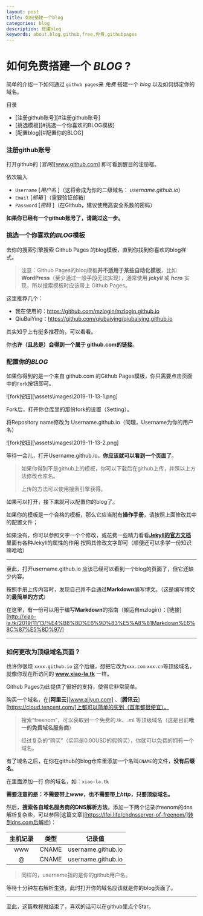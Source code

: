 ```yaml
---
layout: post
title: 如何搭建一个blog
categories: blog
description: 搭建blog
keywords: about,blog,github,free,免费,githubpages
---
```


# **如何免费搭建一个 *BLOG* ?**

简单的介绍一下如何通过 `github pages`来 *免费*  搭建一个 *blog* 以及如何绑定你的域名。

目录

 * [注册github账号][#注册github账号]
 * [挑选模板][#挑选一个你喜欢的BLOG模板]
 * [配置blog][#配置你的BLOG]


### 注册github账号

打开github的 [*官网*][www.github.com]  即可看到醒目的注册框。

依次输入

- `Username` [*用户名* ]（这将会成为你的二级域名： *username.github.io*）
- `Email` [*邮箱* ]（需要验证邮箱）
- `Password`  [*密码* ]（在Github，建议使用高安全系数的密码）

**如果你已经有一个github账号了，请跳过这一步。**

### 挑选一个你喜欢的*BLOG*模板

去你的搜索引擎搜索 Github Pages 的blog模板，直到你找到你喜欢的blog样式。

> 注意：Github Pages的blog模板**并不适用于某些自动化模板**，比如**WordPress**（至少通过一般手段无法实现），通常使用 ***jekyll*** 或 ***hero*** 实现，所以搜索模板时应该带上 Github Pages。

这里推荐几个：

- 我在使用的：https://github.com/mzlogin/mzlogin.github.io
- QiuBaiYing：https://github.com/qiubaiying/qiubaiying.github.io

其实知乎上有挺多推荐的，可以看看。

你**也许（且总是）会得到一个属于 github.com的链接**。

### 配置你的*BLOG*

如果你得到的是一个来自 github.com 的Github Pages模板，你只需要点击页面中的`Fork`按钮即可。

![fork按钮][\assets\images\2019-11-13-1.png]

Fork后，打开你仓库里的那份fork的设置（Setting）。

将Repository name修改为 Username.github.io（同理，Username为你的用户名）

![fork按钮][\assets\images\2019-11-13-2.png]

等待一会儿，打开Username.github.io，**你应该就可以看到一个页面了**。

> 如果你得到不是github上的模板，你可以下载后在github上传，并照以上方法修改仓库名。
>
> 上传的方法可以使用搜索引擎获得。

如果可以打开，接下来就可以配置你的blog了。

如果你的模板是一个合格的模板，那么它应当附有**操作手册**，请按照上面修改其中的配置文件；

如果没有，你可以参照文字一个个修改，或花费一些精力看看[**Jekyll的官方文档**](https://jekyllrb.com/) 里面有各种Jekyll的属性的作用 按照其修改文字即可（顺便还可以多学一份知识嘛哈哈）

------

至此，打开username.github.io 应该已经可以看到一个blog的页面了，但它还缺少内容。

按照手册上传内容时，发现自己并不会通过**Markdown**编写博文。（这是编写博文的**最简单的方式**）

在这里，有一份可以用于编写**Markdown**的指南（搬运自mzlogin）：[链接][http://xiao-la.tk/2019/11/13/%E4%B8%8D%E6%9D%83%E5%A8%81Markdown%E6%8C%87%E5%8D%97/]

------

### 如何更改为顶级域名页面？

也许你很烦 `xxxx.github.io` 这个后缀，想把它改为`xxx.com` `xxx.cn`等顶级域名，就像你现在所访问的 **www.xiao-la.tk** 一样。

Github Pages为此提供了很好的支持，使得它非常简单。

购买一个域名，在[**阿里云**][www.aliyun.com] 、[**腾讯云**][https://cloud.tencent.com/]上都可以简单的买到（首年都很便宜）。

> 搜索“freenom”，可以获取到一个免费的.tk、.ml 等顶级域名（这是目前**唯一的免费域名服务商**）
>
> 经过复杂的“购买”（实际是0.00USD的假购买），你就可以免费的拥有一个域名。

有了域名之后，在你在github的blog仓库里添加一个名叫`CNAME`的文件，**没有后缀名**。

在里面添加一行 你的域名，如：`xiao-la.tk`

**需要注意的是：不需要带上*www*，也不需要带上*http*，只要顶级域名。**

然后，**搜索各自域名服务商的DNS解析方法**，添加一下两个记录(freenom的dns解析复杂些，可以参照[这篇文章][https://lfei.life/chdnsserver-of-freenom/]转到dns.com后解析)：

| 主机记录 | 类型  |       记录值       |
| :------: | :---: | :----------------: |
|   www    | CNAME | username.github.io |
|    @     | CNAME | username.github.io |

> 同样的，username指的是你的github用户名。

等待十分钟左右解析生效，此时打开你的域名应该就是你的blog页面了。

------

至此，这篇教程就结束了，喜欢的话可以在github里点个Star。